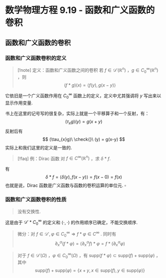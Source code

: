 # 数学物理方程 9.19 - 函数和广义函数的卷积

## 函数和广义函数的卷积

### 函数和广义函数卷积的定义

>[!note] 定义：函数和广义函数之间的卷积
>若 $f\in \mathscr{D}'(\mathbb{R}^{n})$ ，$g\in C_{0}^{\infty}(\mathbb{R}^{n})$ ，则
>$$ (f*g)(x) = \left\langle f(y), g(x-y) \right\rangle $$

它依旧是一个广义函数作用在 $C_{0}^{\infty}$ 函数上的定义，定义中尤其强调将 $y$ 写出来以显示作用变量.

书上在这里的记号写的很复杂，实际上就是一个平移算子和一个反射，有：
$$
(\tau_{x}g)(y) = g(x+y)
$$
反射后有
$$
(\tau_{x}g)\ \check{}\ (y) = g(x-y)
$$
实际上和我们这里的定义是一致的.

>[!faq] 例：Dirac 函数
>对 $f\in C^{\infty}(\mathbb{R}^{n})$ ，求 $\delta * f$.

有
$$
\delta * f = \left\langle \delta(y), f(x-y) \right\rangle = f(x-0) = f(x)
$$
也就是说，Dirac 函数是广义函数与函数的卷积运算的单位元. $\square$

### 函数和广义函数卷积的性质

> 没有交换性.

这是由于 $\mathscr{D}'* C_{0}^{\infty}$ 的定义和 $\left\langle \cdot,\cdot \right\rangle$ 的作用顺序已确定，不能交换顺序.

> 微分：对 $f\in \mathscr{D}', \varphi\in C_{0}^{\infty} \Rightarrow f* \varphi \in C^{\infty}$ . 同时有
> $$ \partial_{x}^{\alpha}(f* \varphi) = (\partial_{x}^{\alpha}f)* \varphi = f * (\partial_{x}^{\alpha} \varphi) $$



>对于 $f\in \mathscr{D}'(\Omega)$ ，$\varphi\in C^{\infty}_{0}(\Omega)$ ，有 $\mathrm{supp}(f*\varphi) \subset \mathrm{supp}(f)+\mathrm{supp}(\varphi)$ ，其中
> $$ \mathrm{supp}(f) + \mathrm{supp}(\varphi) = \left\lbrace x+y, x\in \mathrm{supp}(f), y\in \mathrm{supp}(\varphi) \right\rbrace $$



